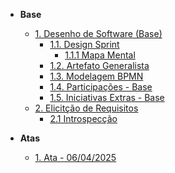 <!-- docs/_sidebar.md -->

- **Base**
  - [1. Desenho de Software (Base)](./Base/1.Base.md)
    - [1.1. Design Sprint](./Base/DesignSprint/1.1.DesignSprint.md)
      - [1.1.1 Mapa Mental](./Base/DesignSprint/1.1.1mapaMental.md)
    - [1.2. Artefato Generalista](/docs/Base/1.2.ArtefatoGeneralista.md)
    - [1.3. Modelagem BPMN](/docs/Base/1.3.ModelagemBPMN.md)
    - [1.4. Participações - Base](/docs/Base/1.4.ParticipacoesBase.md)
    - [1.5. Iniciativas Extras - Base](/docs/Base/1.5.IniciativasExtras.md)
  - [2. Elicitção de Requisitos](./Elicitação/)
    - [2.1 Introspecção](./Elicitação/introcpeccao.md)

- **Atas**
  - [1. Ata - 06/04/2025](./Atas/ata1.md)